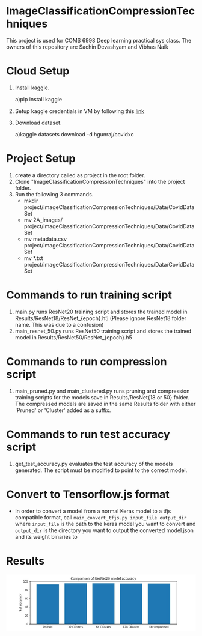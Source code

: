 # ImageClassificationCompressionTechniques
This project is used for COMS 6998 Deep learning practical sys class. The owners of this repository are Sachin Devashyam and Vibhas Naik

# Cloud Setup
1) Install kaggle.

    a)pip install kaggle
  
2) Setup kaggle credentials in VM by following this [link](https://adityashrm21.github.io/Setting-Up-Kaggle/)

3) Download dataset.

    a)kaggle datasets download -d hgunraj/covidxc
    
# Project Setup

1) create a directory called as project in the root folder.
2) Clone "ImageClassificationCompressionTechniques" into the project folder.
3) Run the following 3 commands.
    - mkdir project/ImageClassificationCompressionTechniques/Data/CovidDataSet
    - mv 2A_images/ project/ImageClassificationCompressionTechniques/Data/CovidDataSet
    - mv metadata.csv project/ImageClassificationCompressionTechniques/Data/CovidDataSet
    - mv *.txt project/ImageClassificationCompressionTechniques/Data/CovidDataSet

# Commands to run training script

1) main.py runs ResNet20 training script and stores the trained model in Results/ResNet18/ResNet_{epoch}.h5 (Please ignore ResNet18 folder name. This was due to a confusion)
2) main_resnet_50.py runs ResNet50 training script and stores the trained model in Results/ResNet50/ResNet_{epoch}.h5

# Commands to run compression script

1) main_pruned.py and main_clustered.py runs pruning and compression training scripts for the models save in Results/ResNet{18 or 50} folder. The compressed models are saved in the same Results folder with either 'Pruned' or 'Cluster' added as a suffix.

# Commands to run test accuracy script

1) get_test_accuracy.py evaluates the test accuracy of the models generated. The script must be modified to point to the correct model.

# Convert to Tensorflow.js format
- In order to convert a model from a normal Keras model to a tfjs compatible format, call `main_convert_tfjs.py input_file output_dir` where `input_file` is the path to the keras model you want to convert and `output_dir` is the directory you want to output the converted model.json and its weight binaries to

# Results

![ResNet20ModelTestAccuracy](Results/Graphs/ResNet20ModelAccuracy.jpg?raw=true "Resnet20 Model Test Accuracy")
